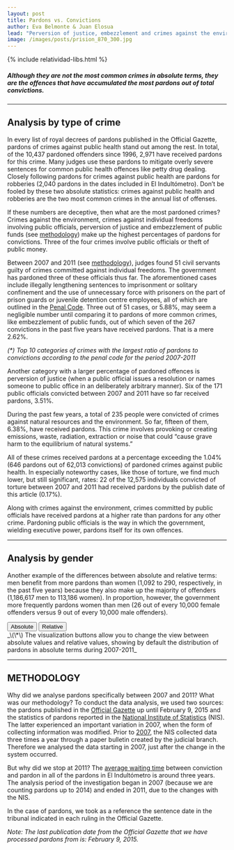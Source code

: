 ```yaml
---
layout: post
title: Pardons vs. Convictions
author: Eva Belmonte & Juan Elosua
lead: "Perversion of justice, embezzlement and crimes against the environment: the most frequently pardoned crimes"
image: /images/posts/prision_870_300.jpg
---
```

{% include relatividad-libs.html %}

##### Although they are not the most common crimes in absolute terms, they are the offences that have accumulated the most pardons out of total convictions. 

***

## Analysis by type of crime

In every list of royal decrees of pardons published in the Official Gazette, pardons of crimes against public health stand out among the rest. In total, of the 10,437 pardoned offenders since 1996, 2,971 have received pardons for this crime. Many judges use these pardons to mitigate overly severe sentences for common public health offences like petty drug dealing. Closely following pardons for crimes against public health are pardons for robberies (2,040 pardons in the dates included in El Indultómetro). Don’t be fooled by these two absolute statistics: crimes against public health and robberies are the two most common crimes in the annual list of offenses.

If these numbers are deceptive, then what are the most pardoned crimes? Crimes against the environment, crimes against individual freedoms involving public officials, perversion of justice and embezzlement of public funds (see [methodology][]) make up the highest percentages of pardons for convictions. Three of the four crimes involve public officials or theft of public money. 

Between 2007 and 2011 (see [methodology][]), judges found 51 civil servants guilty of crimes committed against individual freedoms. The government has pardoned three of these officials thus far. The aforementioned cases include illegally lengthening sentences to imprisonment or solitary confinement and the use of unnecessary force with prisoners on the part of prison guards or juvenile detention centre employees, all of which are outlined in the [Penal Code][]. Three out of 51 cases, or 5.88%, may seem a negligible number until comparing it to pardons of more common crimes, like embezzlement of public funds, out of which seven of the 267 convictions in the past five years have received pardons. That is a mere 2.62%.

<div id="hbarchart"></div>
<div id="pop-up">
  <div id="pop-up-title"></div>
  <div id="pop-up-content"></div>
</div>

_\(\*\) Top 10 categories of crimes with the largest ratio of pardons to convictions according to the penal code for the period 2007-2011_

Another category with a larger percentage of pardoned offences is perversion of justice (when a public official issues a resolution or names someone to public office in an deliberately arbitrary manner). Six of the 171 public officials convicted between 2007 and 2011 have so far received pardons, 3.51%.

During the past few years, a total of 235 people were convicted of crimes against natural resources and the environment. So far, fifteen of them, 6.38%, have received pardons. This crime involves provoking or creating emissions, waste, radiation, extraction or noise that could “cause grave harm to the equilibrium of natural systems.”

All of these crimes received pardons at a percentage exceeding the 1.04% (646 pardons out of 62,013 convictions) of pardoned crimes against public health. In especially noteworthy cases, like those of torture, we find much lower, but still significant, rates: 22 of the 12,575 individuals convicted of torture between 2007 and 2011 had received pardons by the publish date of this article (0.17%).

Along with crimes against the environment, crimes committed by public officials have received pardons at a higher rate than pardons for any other crime. Pardoning public officials is the way in which the government, wielding executive power, pardons itself for its own offences.

***

## Analysis by gender <a id="genero"></a>

Another example of the differences between absolute and relative terms: men benefit from more pardons than women (1,092 to 290, respectively, in the past five years) because they also make up the majority of offenders (1,186,617 men to 113,186 women). In proportion, however, the government more frequently pardons women than men (26 out of every 10,000 female offenders versus 9 out of every 10,000 male offenders).
<div class="graph-container">
  <div class="buttons">
    <button class="pie first active" id="abs">Absolute</button>
    <button class="pie last" id="rel">Relative</button>
  </div>
  <div id="piechart"></div>
</div>
<div id="metod"></div>
_\(\*\) The visualization buttons allow you to change the view between absolute values and relative values, showing by default the distribution of pardons in absolute terms during 2007-2011_

***

## METHODOLOGY

Why did we analyse pardons specifically between 2007 and 2011? What was our methodology? To conduct the data analysis, we used two sources: the pardons published in the [Official Gazette][] up until February 9, 2015 and the statistics of pardons reported in the [National Institute of Statistics][] (NIS). The latter experienced an important variation in 2007, when the form of collecting information was modified. Prior to [2007][], the NIS collected data three times a year through a paper bulletin created by the judicial branch. Therefore we analysed the data starting in 2007, just after the change in the system occurred.

But why did we stop at 2011? The [average waiting time][] between conviction and pardon in all of the pardons in El Indultómetro is around three years. The analysis period of the investigation began in 2007 (because we are counting pardons up to 2014) and ended in 2011, due to the changes with the NIS.

In the case of pardons, we took as a reference the sentence date in the tribunal indicated in each ruling in the Official Gazette.

_Note: The last publication date from the Official Gazette that we have processed pardons from is: February 9, 2015._

[Penal Code]: https://www.boe.es/buscar/act.php?id=BOE-A-1995-25444
[methodology]: #metod
[National Institute of Statistics]: http://www.ine.es/jaxi/menu.do?type=pcaxis&path=/t18/p466&file=inebase
[2007]: http://www.ine.es/jaxi/menu.do?type=pcaxis&path=/t18/p466&file=inebase
[average waiting time]: /2013/02/27/los-mas-rapidos-a-este-lado-de-los-pirineos.html
[Official Gazette]: http://www.boe.es/buscar/boe.php?campo%5B0%5D=ORI&dato%5B0%5D=3&operador%5B0%5D=and&campo%5B1%5D=DOC&dato%5B1%5D=indulto&operador%5B1%5D=and&campo%5B2%5D=TIT&dato%5B2%5D=&operador%5B2%5D=and&campo%5B3%5D=DEM&dato%5B3%5D=&operador%5B3%5D=and&campo%5B4%5D=NBO&dato%5B4%5D=&operador%5B4%5D=and&campo%5B5%5D=NOF&dato%5B5%5D=&operador%5B5%5D=and&operador%5B6%5D=and&campo%5B6%5D=FPU&dato%5B6%5D%5B0%5D=01%2F01%2F1996&dato%5B6%5D%5B1%5D=02%2F02%2F2013&page_hits=40&sort_field%5B0%5D=fpu&sort_order%5B0%5D=desc&sort_field%5B1%5D=ref&sort_order%5B1%5D=asc&accion=Buscar

